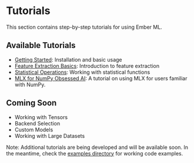 # Tutorials

This section contains step-by-step tutorials for using Ember ML.

## Available Tutorials

- [Getting Started](getting_started.md): Installation and basic usage
- [Feature Extraction Basics](feature_extraction_basics.md): Introduction to feature extraction
- [Statistical Operations](statistical_operations.md): Working with statistical functions
- [MLX for NumPy Obsessed AI](mlx_for_numpy_obsessed_ai.md): A tutorial on using MLX for users familiar with NumPy.

## Coming Soon

- Working with Tensors
- Backend Selection
- Custom Models
- Working with Large Datasets

Note: Additional tutorials are being developed and will be available soon. In the meantime, check the [examples directory](../../examples/) for working code examples.